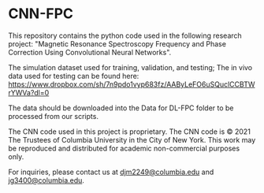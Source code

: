 # CNN-FPC

This repository contains the python code used in the following research project: "Magnetic Resonance Spectroscopy Frequency and Phase Correction Using Convolutional Neural Networks".

The simulation dataset used for training, validation, and testing; The in vivo data used for testing can be found here: https://www.dropbox.com/sh/7n9pdo1vyp683fz/AAByLeFO6uSQuclCCBTWrYWVa?dl=0 

The data should be downloaded into the Data for DL-FPC folder to be processed from our scripts. 

The CNN code used in this project is proprietary. The CNN code is © 2021 The Trustees of Columbia University in the City of New York.  This work may be reproduced and distributed for academic non-commercial purposes only.

For inquiries, please contact us at djm2249@columbia.edu and jg3400@columbia.edu.

